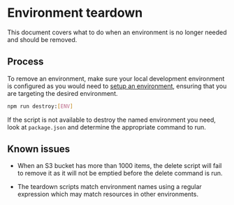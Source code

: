 # Environment teardown

This document covers what to do when an environment is no longer needed and should be removed.

## Process

To remove an environment, make sure your local development environment is configured as you would need to [setup an environment](./setup.md), ensuring that you are targeting the desired environment.

```bash
npm run destroy:[ENV]
```

If the script is not available to destroy the named environment you need, look at `package.json` and determine the appropriate command to run.

## Known issues

- When an S3 bucket has more than 1000 items, the delete script will fail to remove it as it will not be emptied before the delete command is run.

- The teardown scripts match environment names using a regular expression which may match resources in other environments.
